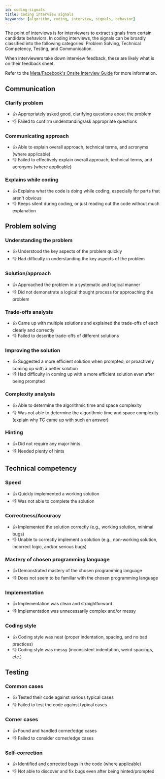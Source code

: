 ```yaml
---
id: coding-signals
title: Coding interview signals
keywords: [algorithm, coding, interview, signals, behavior]
---
```


<head>
  <title>Signals interviewers look out for during coding interviews | Tech Interview Handbook</title>
  <meta property="og:title" content="Signals interviewers look out for during coding interviews | Tech Interview Handbook"/>
</head>

The point of interviews is for interviewers to extract signals from certain candidate behaviors. In coding interviews, the signals can be broadly classified into the following categories: Problem Solving, Technical Competency, Testing, and Communication.

When interviewers take down interview feedback, these are likely what is on their feedback sheet.

Refer to the [Meta/Facebook's Onsite Interview Guide](https://www.metacareers.com/swe-prep-onsite/) for more information.

## Communication

### Clarify problem

- 👍 Appropriately asked good, clarifying questions about the problem
- 👎 Failed to confirm understanding/ask appropriate questions

### Communicating approach

- 👍 Able to explain overall approach, technical terms, and acronyms (where applicable)
- 👎 Failed to effectively explain overall approach, technical terms, and acronyms (where applicable)

### Explains while coding

- 👍 Explains what the code is doing while coding, especially for parts that aren't obvious
- 👎 Keeps silent during coding, or just reading out the code without much explanation

## Problem solving

### Understanding the problem

- 👍 Understood the key aspects of the problem quickly
- 👎 Had difficulty in understanding the key aspects of the problem

### Solution/approach

- 👍 Approached the problem in a systematic and logical manner
- 👎 Did not demonstrate a logical thought process for approaching the problem

### Trade-offs analysis

- 👍 Came up with multiple solutions and explained the trade-offs of each clearly and correctly
- 👎 Failed to describe trade-offs of different solutions

### Improving the solution

- 👍 Suggested a more efficient solution when prompted, or proactively coming up with a better solution
- 👎 Had difficulty in coming up with a more efficient solution even after being prompted

### Complexity analysis

- 👍 Able to determine the algorithmic time and space complexity
- 👎 Was not able to determine the algorithmic time and space complexity (explain why TC came up with such an answer)

### Hinting

- 👍 Did not require any major hints
- 👎 Needed plenty of hints

## Technical competency

### Speed

- 👍 Quickly implemented a working solution
- 👎 Was not able to complete the solution

### Correctness/Accuracy

- 👍 Implemented the solution correctly (e.g., working solution, minimal bugs)
- 👎 Unable to correctly implement a solution (e.g., non-working solution, incorrect logic, and/or serious bugs)

### Mastery of chosen programming language

- 👍 Demonstrated mastery of the chosen programming language
- 👎 Does not seem to be familiar with the chosen programming language

### Implementation

- 👍 Implementation was clean and straightforward
- 👎 Implementation was unnecessarily complex and/or messy

### Coding style

- 👍 Coding style was neat (proper indentation, spacing, and no bad practices)
- 👎 Coding style was messy (inconsistent indentation, weird spacings, etc.)

## Testing

### Common cases

- 👍 Tested their code against various typical cases
- 👎 Failed to test the code against typical cases

### Corner cases

- 👍 Found and handled corner/edge cases
- 👎 Failed to consider corner/edge cases

### Self-correction

- 👍 Identified and corrected bugs in the code (where applicable)
- 👎 Not able to discover and fix bugs even after being hinted/prompted
